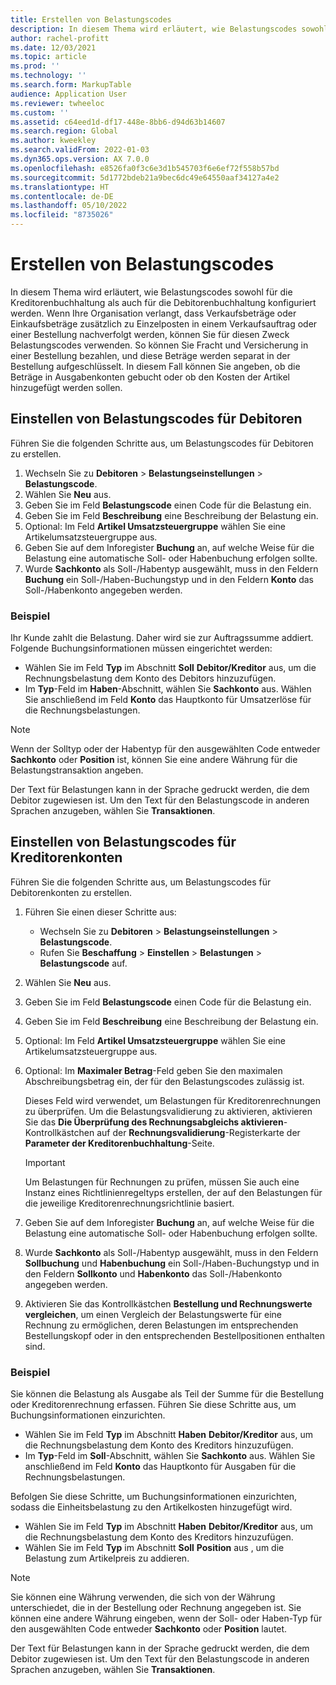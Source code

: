 ```yaml
---
title: Erstellen von Belastungscodes
description: In diesem Thema wird erläutert, wie Belastungscodes sowohl für die Kreditorenbuchhaltung als auch für die Debitorenbuchhaltung konfiguriert werden.
author: rachel-profitt
ms.date: 12/03/2021
ms.topic: article
ms.prod: ''
ms.technology: ''
ms.search.form: MarkupTable
audience: Application User
ms.reviewer: twheeloc
ms.custom: ''
ms.assetid: c64eed1d-df17-448e-8bb6-d94d63b14607
ms.search.region: Global
ms.author: kweekley
ms.search.validFrom: 2022-01-03
ms.dyn365.ops.version: AX 7.0.0
ms.openlocfilehash: e8526fa0f3c6e3d1b545703f6e6ef72f558b57bd
ms.sourcegitcommit: 5d1772bdeb21a9bec6dc49e64550aaf34127a4e2
ms.translationtype: HT
ms.contentlocale: de-DE
ms.lasthandoff: 05/10/2022
ms.locfileid: "8735026"
---
```

# <a name="create-charges-codes"></a>Erstellen von Belastungscodes

In diesem Thema wird erläutert, wie Belastungscodes sowohl für die Kreditorenbuchhaltung als auch für die Debitorenbuchhaltung konfiguriert werden. Wenn Ihre Organisation verlangt, dass Verkaufsbeträge oder Einkaufsbeträge zusätzlich zu Einzelposten in einem Verkaufsauftrag oder einer Bestellung nachverfolgt werden, können Sie für diesen Zweck Belastungscodes verwenden. So können Sie Fracht und Versicherung in einer Bestellung bezahlen, und diese Beträge werden separat in der Bestellung aufgeschlüsselt. In diesem Fall können Sie angeben, ob die Beträge in Ausgabenkonten gebucht oder ob den Kosten der Artikel hinzugefügt werden sollen.

## <a name="set-up-charges-codes-for-accounts-receivable"></a>Einstellen von Belastungscodes für Debitoren

Führen Sie die folgenden Schritte aus, um Belastungscodes für Debitoren zu erstellen.

1. Wechseln Sie zu **Debitoren** &gt; **Belastungseinstellungen** &gt; **Belastungscode**.
2. Wählen Sie **Neu** aus.
3. Geben Sie im Feld **Belastungscode** einen Code für die Belastung ein.
3. Geben Sie im Feld **Beschreibung** eine Beschreibung der Belastung ein.
4. Optional: Im Feld **Artikel Umsatzsteuergruppe** wählen Sie eine Artikelumsatzsteuergruppe aus.
5. Geben Sie auf dem Inforegister **Buchung** an, auf welche Weise für die Belastung eine automatische Soll- oder Habenbuchung erfolgen sollte.
6. Wurde **Sachkonto** als Soll-/Habentyp ausgewählt, muss in den Feldern **Buchung** ein Soll-/Haben-Buchungstyp und in den Feldern **Konto** das Soll-/Habenkonto angegeben werden.

### <a name="example"></a>Beispiel

Ihr Kunde zahlt die Belastung. Daher wird sie zur Auftragssumme addiert. Folgende Buchungsinformationen müssen eingerichtet werden:

- Wählen Sie im Feld **Typ** im Abschnitt **Soll** **Debitor/Kreditor** aus, um die Rechnungsbelastung dem Konto des Debitors hinzuzufügen.
- Im **Typ**-Feld im **Haben**-Abschnitt, wählen Sie **Sachkonto** aus. Wählen Sie anschließend im Feld **Konto** das Hauptkonto für Umsatzerlöse für die Rechnungsbelastungen.

> [!NOTE]
> Wenn der Solltyp oder der Habentyp für den ausgewählten Code entweder **Sachkonto** oder **Position** ist, können Sie eine andere Währung für die Belastungstransaktion angeben.

Der Text für Belastungen kann in der Sprache gedruckt werden, die dem Debitor zugewiesen ist. Um den Text für den Belastungscode in anderen Sprachen anzugeben, wählen Sie **Transaktionen**.

## <a name="set-up-charges-codes-for-accounts-payable"></a>Einstellen von Belastungscodes für Kreditorenkonten

Führen Sie die folgenden Schritte aus, um Belastungscodes für Debitorenkonten zu erstellen.

1. Führen Sie einen dieser Schritte aus:

    - Wechseln Sie zu **Debitoren** &gt; **Belastungseinstellungen** &gt; **Belastungscode**.
    - Rufen Sie **Beschaffung** &gt; **Einstellen** &gt; **Belastungen** &gt; **Belastungscode** auf.

2. Wählen Sie **Neu** aus.
3. Geben Sie im Feld **Belastungscode** einen Code für die Belastung ein.
3. Geben Sie im Feld **Beschreibung** eine Beschreibung der Belastung ein.
4. Optional: Im Feld **Artikel Umsatzsteuergruppe** wählen Sie eine Artikelumsatzsteuergruppe aus.
5. Optional: Im **Maximaler Betrag**-Feld geben Sie den maximalen Abschreibungsbetrag ein, der für den Belastungscodes zulässig ist.

    Dieses Feld wird verwendet, um Belastungen für Kreditorenrechnungen zu überprüfen. Um die Belastungsvalidierung zu aktivieren, aktivieren Sie das **Die Überprüfung des Rechnungsabgleichs aktivieren**-Kontrollkästchen auf der **Rechnungsvalidierung**-Registerkarte der **Parameter der Kreditorenbuchhaltung**-Seite.

    > [!IMPORTANT]
    > Um Belastungen für Rechnungen zu prüfen, müssen Sie auch eine Instanz eines Richtlinienregeltyps erstellen, der auf den Belastungen für die jeweilige Kreditorenrechnungsrichtlinie basiert.

6. Geben Sie auf dem Inforegister **Buchung** an, auf welche Weise für die Belastung eine automatische Soll- oder Habenbuchung erfolgen sollte.
7. Wurde **Sachkonto** als Soll-/Habentyp ausgewählt, muss in den Feldern **Sollbuchung** und **Habenbuchung** ein Soll-/Haben-Buchungstyp und in den Feldern **Sollkonto** und **Habenkonto** das Soll-/Habenkonto angegeben werden.
8. Aktivieren Sie das Kontrollkästchen **Bestellung und Rechnungswerte vergleichen**, um einen Vergleich der Belastungswerte für eine Rechnung zu ermöglichen, deren Belastungen im entsprechenden Bestellungskopf oder in den entsprechenden Bestellpositionen enthalten sind.

### <a name="example"></a>Beispiel

Sie können die Belastung als Ausgabe als Teil der Summe für die Bestellung oder Kreditorenrechnung erfassen. Führen Sie diese Schritte aus, um Buchungsinformationen einzurichten. 

- Wählen Sie im Feld **Typ** im Abschnitt **Haben** **Debitor/Kreditor** aus, um die Rechnungsbelastung dem Konto des Kreditors hinzuzufügen.
- Im **Typ**-Feld im **Soll**-Abschnitt, wählen Sie **Sachkonto** aus. Wählen Sie anschließend im Feld **Konto** das Hauptkonto für Ausgaben für die Rechnungsbelastungen.

Befolgen Sie diese Schritte, um Buchungsinformationen einzurichten, sodass die Einheitsbelastung zu den Artikelkosten hinzugefügt wird.

- Wählen Sie im Feld **Typ** im Abschnitt **Haben** **Debitor/Kreditor** aus, um die Rechnungsbelastung dem Konto des Kreditors hinzuzufügen.
- Wählen Sie im Feld **Typ** im Abschnitt **Soll** **Position** aus , um die Belastung zum Artikelpreis zu addieren.

> [!NOTE]
> Sie können eine Währung verwenden, die sich von der Währung unterschiedet, die in der Bestellung oder Rechnung angegeben ist. Sie können eine andere Währung eingeben, wenn der Soll- oder Haben-Typ für den ausgewählten Code entweder **Sachkonto** oder **Position** lautet.

Der Text für Belastungen kann in der Sprache gedruckt werden, die dem Debitor zugewiesen ist. Um den Text für den Belastungscode in anderen Sprachen anzugeben, wählen Sie **Transaktionen**.
